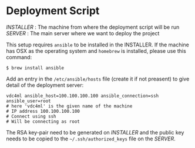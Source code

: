 Deployment Script
=================

*INSTALLER* : The machine from where the deployment script will be run
*SERVER*    : The main server where we want to deploy the project

This setup requires `ansible` to be installed in the INSTALLER.
If the machine has OSX as the operating system and `homebrew` is installed,
please use this command:

```
$ brew install ansible
```

Add an entry in the `/etc/ansible/hosts` file (create it if not preasent)
to give detail of the deployment server:

```
vdc4ml ansible_host=100.100.100.100 ansible_connection=ssh ansible_user=root
# here 'vdc4ml' is the given name of the machine
# IP address 100.100.100.100
# Connect using ssh
# Will be connecting as root
```

The RSA key-pair need to be generated on *INSTALLER* and the public key needs
to be copied to the `~/.ssh/authorized_keys` file on the *SERVER*.
